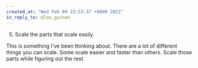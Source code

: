 ```yaml
---
created_at: "Wed Feb 09 22:53:37 +0000 2022"
in_reply_to: @leo_guinan
---
```


5. Scale the parts that scale easily.

This is something I've been thinking about. There are a lot of different things you can scale. Some scale easier and faster than others. Scale those parts while figuring out the rest